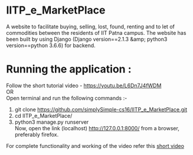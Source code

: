 # IITP_e_MarketPlace
A website to facilitate buying, selling, lost, found, renting and to let of commodities between the residents of IIT Patna campus. The website has been built by using Django (Django version==2.1.3 &amp;amp; python3 version==python 3.6.6) for backend.

# Running the application :
Follow the short tutorial video - https://youtu.be/L6Dn7J4fWDM <br/>
            OR </br>
Open terminal and run the following commands :- </br>
1. git clone https://github.com/simplySimple-cs16/IITP_e_MarketPlace.git </br>
2. cd IITP_e_MarketPlace/ </br>
3. python3 manage.py runserver </br>
Now, open the link (localhost) http://127.0.0.1:8000/ from a browser, preferably firefox. </br>

For complete functionality and working of the video refer this [short video](https://youtu.be/L6Dn7J4fWDM)
